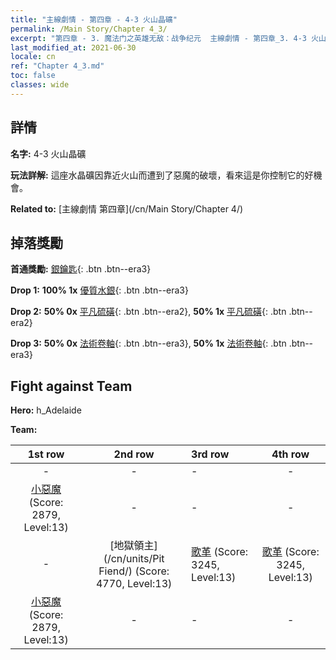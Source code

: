 ```yaml
---
title: "主線劇情 - 第四章 - 4-3 火山晶礦"
permalink: /Main Story/Chapter 4_3/
excerpt: "第四章 - 3. 魔法门之英雄无敌：战争纪元  主線劇情 - 第四章_3. 4-3 火山晶礦"
last_modified_at: 2021-06-30
locale: cn
ref: "Chapter 4_3.md"
toc: false
classes: wide
---
```


## 詳情

 **名字:** 4-3 火山晶礦

 **玩法詳解:** 這座水晶礦因靠近火山而遭到了惡魔的破壞，看來這是你控制它的好機會。

 **Related to:** [主線劇情 第四章](/cn/Main Story/Chapter 4/)

## 掉落獎勵

 **首通獎勵:** [銀鑰匙](/cn/Items/con_693/){: .btn .btn--era3}

 **Drop 1:** **100% 1x** [優質水銀](/cn/Items/mat_14/){: .btn .btn--era3}

 **Drop 2:** **50% 0x** [平凡硫磺](/cn/Items/mat_9/){: .btn .btn--era2}, **50% 1x** [平凡硫磺](/cn/Items/mat_9/){: .btn .btn--era2}

 **Drop 3:** **50% 0x** [法術卷軸](/cn/Items/con_694/){: .btn .btn--era3}, **50% 1x** [法術卷軸](/cn/Items/con_694/){: .btn .btn--era3}


## Fight against Team
 **Hero:** h_Adelaide

 **Team:**


  | 1st row | 2nd row | 3rd row | 4th row |
  |:----:|:----:|:----|:----:|
  | - | - | - | - |
  | [小惡魔](/cn/units/Imp/) (Score: 2879, Level:13)  | - | - | - |
  | - | [地獄領主](/cn/units/Pit Fiend/) (Score: 4770, Level:13)  | [歌革](/cn/units/Gog/) (Score: 3245, Level:13)  | [歌革](/cn/units/Gog/) (Score: 3245, Level:13)  |
  | [小惡魔](/cn/units/Imp/) (Score: 2879, Level:13)  | - | - | - |


